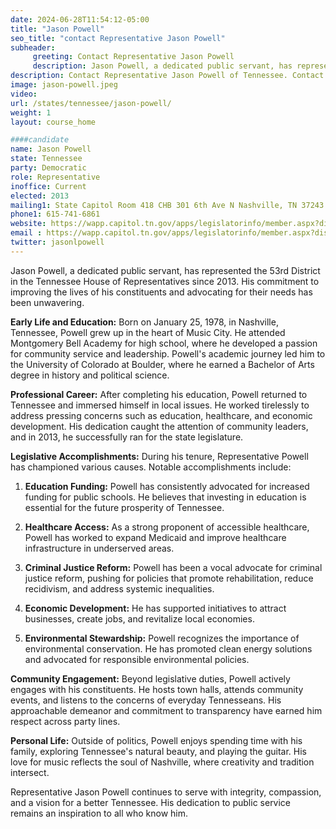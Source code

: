 ```yaml
---
date: 2024-06-28T11:54:12-05:00
title: "Jason Powell"
seo_title: "contact Representative Jason Powell"
subheader:
     greeting: Contact Representative Jason Powell
     description: Jason Powell, a dedicated public servant, has represented the 53rd District in the Tennessee House of Representatives since 2013.
description: Contact Representative Jason Powell of Tennessee. Contact information for Jason Powell includes email address, phone number, and mailing address.
image: jason-powell.jpeg
video:
url: /states/tennessee/jason-powell/
weight: 1
layout: course_home

####candidate
name: Jason Powell
state: Tennessee
party: Democratic
role: Representative
inoffice: Current
elected: 2013
mailing1: State Capitol Room 418 CHB 301 6th Ave N Nashville, TN 37243
phone1: 615-741-6861
website: https://wapp.capitol.tn.gov/apps/legislatorinfo/member.aspx?district=H53/
email : https://wapp.capitol.tn.gov/apps/legislatorinfo/member.aspx?district=H53/
twitter: jasonlpowell
---
```

Jason Powell, a dedicated public servant, has represented the 53rd District in the Tennessee House of Representatives since 2013. His commitment to improving the lives of his constituents and advocating for their needs has been unwavering.

**Early Life and Education:**
Born on January 25, 1978, in Nashville, Tennessee, Powell grew up in the heart of Music City. He attended Montgomery Bell Academy for high school, where he developed a passion for community service and leadership. Powell's academic journey led him to the University of Colorado at Boulder, where he earned a Bachelor of Arts degree in history and political science.

**Professional Career:**
After completing his education, Powell returned to Tennessee and immersed himself in local issues. He worked tirelessly to address pressing concerns such as education, healthcare, and economic development. His dedication caught the attention of community leaders, and in 2013, he successfully ran for the state legislature.

**Legislative Accomplishments:**
During his tenure, Representative Powell has championed various causes. Notable accomplishments include:

1. **Education Funding:** Powell has consistently advocated for increased funding for public schools. He believes that investing in education is essential for the future prosperity of Tennessee.

2. **Healthcare Access:** As a strong proponent of accessible healthcare, Powell has worked to expand Medicaid and improve healthcare infrastructure in underserved areas.

3. **Criminal Justice Reform:** Powell has been a vocal advocate for criminal justice reform, pushing for policies that promote rehabilitation, reduce recidivism, and address systemic inequalities.

4. **Economic Development:** He has supported initiatives to attract businesses, create jobs, and revitalize local economies.

5. **Environmental Stewardship:** Powell recognizes the importance of environmental conservation. He has promoted clean energy solutions and advocated for responsible environmental policies.

**Community Engagement:**
Beyond legislative duties, Powell actively engages with his constituents. He hosts town halls, attends community events, and listens to the concerns of everyday Tennesseans. His approachable demeanor and commitment to transparency have earned him respect across party lines.

**Personal Life:**
Outside of politics, Powell enjoys spending time with his family, exploring Tennessee's natural beauty, and playing the guitar. His love for music reflects the soul of Nashville, where creativity and tradition intersect.

Representative Jason Powell continues to serve with integrity, compassion, and a vision for a better Tennessee. His dedication to public service remains an inspiration to all who know him.

